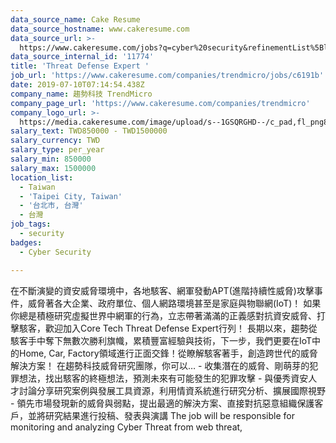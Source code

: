 ```yaml
---
data_source_name: Cake Resume
data_source_hostname: www.cakeresume.com
data_source_url: >-
  https://www.cakeresume.com/jobs?q=cyber%20security&refinementList%5Blang_name%5D%5B0%5D=English&refinementList%5Bsalary_type%5D=per_year&range%5Bsalary_range%5D%5Bmin%5D=1000000
data_source_internal_id: '11774'
title: 'Threat Defense Expert '
job_url: 'https://www.cakeresume.com/companies/trendmicro/jobs/c6191b'
date: 2019-07-10T07:14:54.438Z
company_name: 趨勢科技 TrendMicro
company_page_url: 'https://www.cakeresume.com/companies/trendmicro'
company_logo_url: >-
  https://media.cakeresume.com/image/upload/s--1GSQRGHD--/c_pad,fl_png8,h_200,w_200/v1536046772/i1wwlco86slotrkxcujd.png
salary_text: TWD850000 - TWD1500000
salary_currency: TWD
salary_type: per_year
salary_min: 850000
salary_max: 1500000
location_list:
  - Taiwan
  - 'Taipei City, Taiwan'
  - '台北市, 台灣'
  - 台灣
job_tags:
  - security
badges:
  - Cyber Security

---
```


在不斷演變的資安威脅環境中，各地駭客、網軍發動APT(進階持續性威脅)攻擊事件，威脅著各大企業、政府單位、個人網路環境甚至是家庭與物聯網(IoT)！ 如果你總是積極研究虛擬世界中網軍的行為，立志帶著滿滿的正義感對抗資安威脅、打擊駭客，歡迎加入Core Tech Threat Defense Expert行列！ 長期以來，趨勢從駭客手中奪下無數次勝利旗幟，累積豐富經驗與技術，下一步，我們更要在IoT中的Home, Car, Factory領域進行正面交鋒！從瞭解駭客著手，創造跨世代的威脅解決方案！ 在趨勢科技威脅研究團隊，你可以… - 收集潛在的威脅、剛萌芽的犯罪想法，找出駭客的終極想法，預測未來有可能發生的犯罪攻擊 - 與優秀資安人才討論分享研究案例與發展工具資源，利用情資系統進行研究分析、擴展國際視野 - 領先市場發現新的威脅與弱點，提出最適的解決方案、直接對抗惡意組織保護客戶，並將研究結果進行投稿、發表與演講 The job will be responsible for monitoring and analyzing Cyber Threat from web threat, 